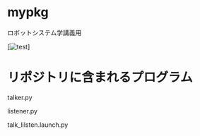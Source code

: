 # mypkg

ロボットシステム学講義用

[![test](https://github.com/ishida777/mypkg/actions/workflows/test.yml/badge.svg)]

# リポジトリに含まれるプログラム
talker.py

listener.py

talk_lilsten.launch.py


